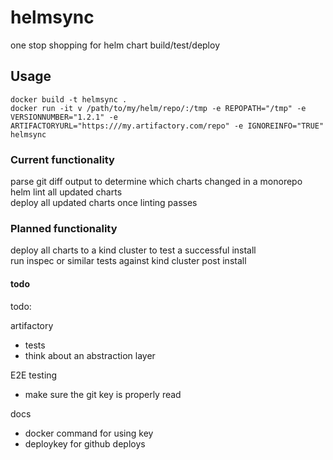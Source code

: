 # helmsync
one stop shopping for helm chart build/test/deploy   

## Usage  

```
docker build -t helmsync .   
docker run -it v /path/to/my/helm/repo/:/tmp -e REPOPATH="/tmp" -e VERSIONNUMBER="1.2.1" -e ARTIFACTORYURL="https:///my.artifactory.com/repo" -e IGNOREINFO="TRUE" helmsync  
```

### Current functionality      
parse git diff output to determine which charts changed in a monorepo  
helm lint all updated charts  
deploy all updated charts once linting passes  

### Planned functionality  
deploy all charts to a kind cluster to test a successful install    
run inspec or similar tests against kind cluster post install  


#### todo

todo:


artifactory
- tests
- think about an abstraction layer

E2E testing
- make sure the git key is properly read

docs

- docker command for using key
- deploykey for github deploys
